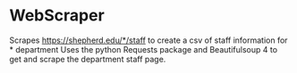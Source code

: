 # WebScraper
Scrapes https://shepherd.edu/*/staff to create a csv of staff information for * department
Uses the python Requests package and Beautifulsoup 4 to get and scrape the department staff page.
